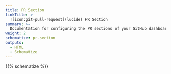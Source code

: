 ```yaml
---
title: PR Section
linkTitle: >-
  ![icon:git-pull-request](lucide) PR Section
summary: >-
  Documentation for configuring the PR sections of your GitHub dashboard.
weight: 2
schematize: pr-section
outputs:
  - HTML
  - Schematize
---
```


{{% schematize %}}

